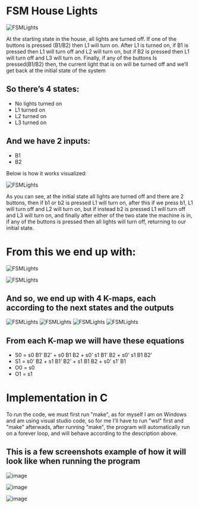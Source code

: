 # FSM House Lights
![FSMLights](https://cdn.discordapp.com/attachments/734045662169137234/1052499794473517066/image.png)

  At the starting state in the house, all lights are turned off. If one of the buttons is pressed (B1/B2) then L1 will turn on.  After L1 is turned on, if B1 is pressed then L1 will turn off and L2 will turn on, but if B2 is pressed then L1 will turn off and L3 will turn on. Finally, if any of the buttons Is pressed(B1/B2) then, the current light that is on will be turned off and we’ll get back at the initial state of the system
  
## So there’s 4 states:
-	No lights turned on
-	L1 turned on
-	L2 turned on
-	L3 turned on

## And we have 2 inputs:
-	B1
-	B2

Below is how it works visualized: 

![FSMLights](https://cdn.discordapp.com/attachments/734045662169137234/1052499988883701780/image.png)

  As you can see, at the initial state all lights are turned off and there are 2 buttons, then if b1 or b2 is pressed L1 will turn on, after this if we press b1, L1 will turn off and L2 will turn on, but if instead b2 is pressed L1 will turn off and L3 will turn on, and finally after either of the two state the machine is in, if any of the buttons is pressed then all lights will turn off, returning to our initial state.
 
 # From this we end up with:
 
![FSMLights](https://cdn.discordapp.com/attachments/734045662169137234/1052500250637631501/image.png)
 
![FSMLights](https://cdn.discordapp.com/attachments/734045662169137234/1052500271441387520/image.png)

## And so, we end up with 4 K-maps, each according to the next states and the outputs

![FSMLights](https://cdn.discordapp.com/attachments/734045662169137234/1052500512710328330/image.png)
![FSMLights](https://cdn.discordapp.com/attachments/734045662169137234/1052500531161079808/image.png)
![FSMLights](https://cdn.discordapp.com/attachments/734045662169137234/1052500535082745876/image.png)
![FSMLights](https://cdn.discordapp.com/attachments/734045662169137234/1052500546017316894/image.png)

## From each K-map we will have these equations

- S0 = s0 B1’ B2’ + s0 B1 B2 + s0’ s1 B1’ B2 + s0’ s1 B1 B2’
- S1 = s0’ B2 + s1 B1’ B2’ + s1 B1 B2 + s0’ s1’ B1
- O0  = s0
- O1 = s1

# Implementation in C

To run the code, we must first run "make", as for myself I am on Windows and am using visual studio code, so for me I'll have to run "wsl" first and "make" afterwads, after running "make", the program will automatically run on a forever loop, and will behave according to the description above.

## This is a few screenshots example of how it will look like when running the program

![image](https://user-images.githubusercontent.com/93302274/207544401-9a159880-8e11-4d10-b25b-ffd8876f48e6.png)

![image](https://user-images.githubusercontent.com/93302274/207544316-a657c564-0b4b-4a8a-8835-48f1161a2bfa.png)

![image](https://user-images.githubusercontent.com/93302274/207544431-5a7ad488-2bf0-44bc-8ec8-da57af68907b.png)

